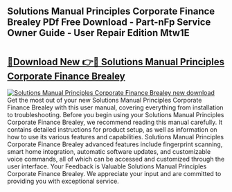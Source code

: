 ## Solutions Manual Principles Corporate Finance Brealey PDf Free Download - Part-nFp Service Owner Guide - User Repair Edition Mtw1E

# <h2><a href="http://bc70670.oget.top/?id=Solutions+Manual+Principles+Corporate+Finance+Brealey">🔗Download New 👉🔴 Solutions Manual Principles Corporate Finance Brealey</a></h2>

[![Solutions Manual Principles Corporate Finance Brealey new download](https://i.imgur.com/5g1atiW.png)](http://bc70670.oget.top/?id=Solutions+Manual+Principles+Corporate+Finance+Brealey)
Get the most out of your new Solutions Manual Principles Corporate Finance Brealey with this user manual, covering everything from installation to troubleshooting. Before you begin using your Solutions Manual Principles Corporate Finance Brealey, we recommend reading this manual carefully. It contains detailed instructions for product setup, as well as information on how to use its various features and capabilities. Solutions Manual Principles Corporate Finance Brealey advanced features include fingerprint scanning, smart home integration, automatic software updates, and customizable voice commands, all of which can be accessed and customized through the user interface. Your Feedback is Valuable Solutions Manual Principles Corporate Finance Brealey. We appreciate your input and are committed to providing you with exceptional service.
